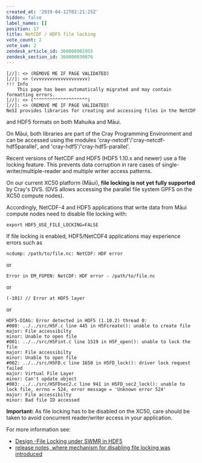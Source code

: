 ```yaml
---
created_at: '2019-04-12T02:21:25Z'
hidden: false
label_names: []
position: 17
title: NetCDF / HDF5 file locking
vote_count: 2
vote_sum: 2
zendesk_article_id: 360000902955
zendesk_section_id: 360000030876
---
```



    [//]: <> (REMOVE ME IF PAGE VALIDATED)
    [//]: <> (vvvvvvvvvvvvvvvvvvvv)
    !!! Info
        This page has been automatically migrated and may contain formatting errors.
    [//]: <> (^^^^^^^^^^^^^^^^^^^^)
    [//]: <> (REMOVE ME IF PAGE VALIDATED)
    NeSI provides libraries for creating and accessing files in the NetCDF
and HDF5 formats on both Mahuika and Māui.

On Māui, both libraries are part of the Cray Programming Environment and
can be accessed using the modules
'cray-netcdf'/'cray-netcdf-hdf5parallel', and
'cray-hdf5'/'cray-hdf5-parallel'.

Recent versions of NetCDF and HDF5 (HDF5 1.10.x and newer) use a file
locking feature. This prevents data corruption in rare cases of
single-writer/multiple-reader and multiple writer access patterns.

On our current XC50 platform (Māui), **file locking is not yet fully
supported** by Cray's DVS. (DVS allows accessing the parallel file
system GPFS on the XC50 compute nodes).

Accordingly, NetCDF-4 and HDF5 applications that write data from Māui
compute nodes need to disable file locking with:

    export HDF5_USE_FILE_LOCKING=FALSE

If file locking is enabled, HDF5/NetCDF4 applications may experience
errors such as

    ncdump: /path/to/file.nc: NetCDF: HDF error

or

    Error in EM_FOPEN: NetCDF: HDF error - /path/to/file.nc 

or

    (-101) // Error at HDF5 layer

or

    HDF5-DIAG: Error detected in HDF5 (1.10.2) thread 0:
    #000: ../../src/H5F.c line 445 in H5Fcreate(): unable to create file
    major: File accessibilty
    minor: Unable to open file
    #001: ../../src/H5Fint.c line 1519 in H5F_open(): unable to lock the file
    major: File accessibilty
    minor: Unable to open file
    #002: ../../src/H5FD.c line 1650 in H5FD_lock(): driver lock request failed
    major: Virtual File Layer
    minor: Can't update object
    #003: ../../src/H5FDsec2.c line 941 in H5FD_sec2_lock(): unable to lock file, errno = 524, error message = 'Unknown error 524'
    major: File accessibilty
    minor: Bad file ID accessed

**Important:** As file locking has to be disabled on the XC50, care
should be taken to avoid concurrent reader/writer access in your
application.

For more information see:

-   [Design -File Locking under SWMR in
    HDF5](https://support.hdfgroup.org/HDF5/docNewFeatures/SWMR/Design-HDF5-FileLocking.pdf)
-   [release notes, where mechanism for disabling file locking was
    introduced](https://support.hdfgroup.org/ftp/HDF5/releases/ReleaseFiles/hdf5-1.10.1-RELEASE.txt)
